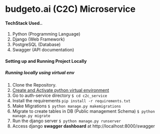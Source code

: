 # budgeto.ai (C2C) Microservice

#### TechStack Used..
1. Python (Programming Language)
2. Django (Web Framework)
3. PostgreSQL (Database)
4. Swagger (API documentation)


#### Setting up and Running Project Locally

##### Running locally using virtual env
1. Clone the Repository.
2. [Create and Activate python virtual environment](https://docs.python.org/3/library/venv.html#creating-virtual-environments)
3. Go to auth-service directory
    `$ cd c2c_service`
4. Install the requirements
    `pip install -r requirements.txt`
5. Make Migrations
    `$ python manage.py makemigrations`
6. Migrate to create tables in DB (Public management Schema)
    `$ python manage.py migrate`
7. Run the django server
    `$ python manage.py runserver`
9. Access django **swagger dashboard** at http://localhost:8000/swagger
